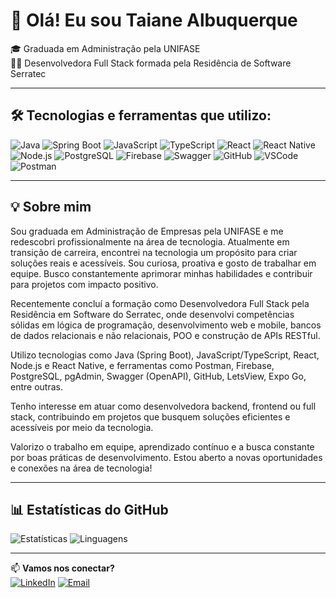 # 👋 Olá! Eu sou Taiane Albuquerque 

🎓 Graduada em Administração pela UNIFASE  
👨‍💻 Desenvolvedora Full Stack formada pela Residência de Software Serratec  

---

## 🛠️ Tecnologias e ferramentas que utilizo:

![Java](https://img.shields.io/badge/Java-17-blue?logo=java)
![Spring Boot](https://img.shields.io/badge/Spring%20Boot-6DB33F?logo=springboot&logoColor=white)
![JavaScript](https://img.shields.io/badge/JavaScript-F7DF1E?logo=javascript&logoColor=black)
![TypeScript](https://img.shields.io/badge/TypeScript-3178C6?logo=typescript&logoColor=white)
![React](https://img.shields.io/badge/React-20232A?logo=react)
![React Native](https://img.shields.io/badge/React%20Native-61DAFB?logo=react&logoColor=black)
![Node.js](https://img.shields.io/badge/Node.js-339933?logo=nodedotjs&logoColor=white)
![PostgreSQL](https://img.shields.io/badge/PostgreSQL-336791?logo=postgresql&logoColor=white)
![Firebase](https://img.shields.io/badge/Firebase-FFCA28?logo=firebase&logoColor=black)
![Swagger](https://img.shields.io/badge/Swagger-85EA2D?logo=swagger&logoColor=black)
![GitHub](https://img.shields.io/badge/GitHub-181717?logo=github&logoColor=white)
![VSCode](https://img.shields.io/badge/VSCode-007ACC?logo=visualstudiocode&logoColor=white)
![Postman](https://img.shields.io/badge/Postman-FF6C37?logo=postman&logoColor=white)

---

## 💡 Sobre mim
Sou graduada em Administração de Empresas pela UNIFASE e me redescobri profissionalmente na área de tecnologia. Atualmente em transição de carreira, encontrei na tecnologia um propósito para criar soluções reais e acessíveis. Sou curiosa, proativa e gosto de trabalhar em equipe. Busco constantemente aprimorar minhas habilidades e contribuir para projetos com impacto positivo.

Recentemente concluí a formação como Desenvolvedora Full Stack pela Residência em Software do Serratec, onde desenvolvi competências sólidas em lógica de programação, desenvolvimento web e mobile, bancos de dados relacionais e não relacionais, POO e construção de APIs RESTful.

Utilizo tecnologias como Java (Spring Boot), JavaScript/TypeScript, React, Node.js e React Native, e ferramentas como Postman, Firebase, PostgreSQL, pgAdmin, Swagger (OpenAPI), GitHub, LetsView, Expo Go, entre outras.

Tenho interesse em atuar como desenvolvedora backend, frontend ou full stack, contribuindo em projetos que busquem soluções eficientes e acessíveis por meio da tecnologia.

Valorizo o trabalho em equipe, aprendizado contínuo e a busca constante por boas práticas de desenvolvimento. Estou aberto a novas oportunidades e conexões na área de tecnologia!

---

## 📊 Estatísticas do GitHub

![Estatísticas](https://github-readme-stats.vercel.app/api?username=Taiane-Albuquerque-Serratec&show_icons=true&theme=github_dark&hide_title=true) 
![Linguagens](https://github-readme-stats.vercel.app/api/top-langs/?username=Taiane-Albuquerque-Serratec&layout=compact&theme=github_dark)

---

📫 **Vamos nos conectar?**  
[![LinkedIn](https://img.shields.io/badge/LinkedIn-blue?logo=linkedin&logoColor=white)](https://www.linkedin.com/in/seu-usuario)
[![Email](https://img.shields.io/badge/Email-D14836?logo=gmail&logoColor=white)](mailto:seuemail@email.com)

